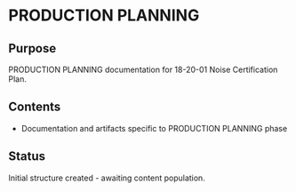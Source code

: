 # PRODUCTION PLANNING

## Purpose
PRODUCTION PLANNING documentation for 18-20-01 Noise Certification Plan.

## Contents
- Documentation and artifacts specific to PRODUCTION PLANNING phase

## Status
Initial structure created - awaiting content population.
